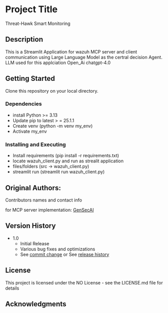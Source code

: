 # Project Title

Threat-Hawk Smart Monitoring

## Description

This is a Streamlit Application for wazuh MCP server and client communication using Large Language Model as the certral decision Agent.  LLM used for this applciation Open_Ai chatgpt-4.0

## Getting Started
Clone this repository on your local directory.
### Dependencies

* install Python  >= 3.13
* Update pip to latest > = 25.1.1
* Create venv (python -m venv my_env)
* Activate my_env 

### Installing and Executing

* Install requirements (pip install -r requirements.txt)
* locate wazuh_client.py and run as strealit application
* files/folders (src -> wazuh_client.py)
* streamlit run (streamlit run wazuh_client.py)

## Original Authors:

Contributors names and contact info

 for MCP server implementation:
  [GenSecAI](https://github.com/gensecaihq)

## Version History

* 1.0
    * Initial Release
    * Various bug fixes and optimizations
    * See [commit change]() or See [release history]()

## License

This project is licensed under the NO License - see the LICENSE.md file for details

## Acknowledgments
